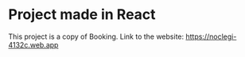 # Project made in React

This project is a copy of Booking.
Link to the website: https://noclegi-4132c.web.app
